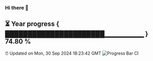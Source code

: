 ### Hi there 👋
⏳ Year progress { ██████████████████████▁▁▁▁▁▁▁▁ } 74.80 %
---
⏰ Updated on Mon, 30 Sep 2024 18:23:42 GMT
![Progress Bar CI](https://github.com/liununu/liununu/workflows/Progress%20Bar%20CI/badge.svg)
